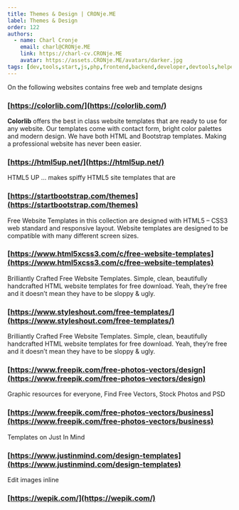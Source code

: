 ```yaml
---
title: Themes & Design | CRONje.ME
label: Themes & Design
order: 122
authors:
  - name: Charl Cronje
    email: charl@CRONje.ME
    link: https://charl-cv.CRONje.ME
    avatar: https://assets.CRONje.ME/avatars/darker.jpg
tags: [dev,tools,start,js,php,frontend,backend,developer,devtools,helpers,log]
---
```


On the following websites contains free web and template designs

### [https://colorlib.com/](https://colorlib.com/)

**Colorlib** offers the best in class website templates that are ready to use for any website. Our templates come with contact form, bright color palettes and modern design. We have both HTML and Bootstrap templates. Making a professional website has never been easier.

### [https://html5up.net/](https://html5up.net/)

HTML5 UP ... makes spiffy HTML5 site templates that are

### [https://startbootstrap.com/themes](https://startbootstrap.com/themes)

Free Website Templates in this collection are designed with HTML5 – CSS3 web standard and responsive layout. Website templates are designed to be compatible with many different screen sizes.

### [https://www.html5xcss3.com/c/free-website-templates](https://www.html5xcss3.com/c/free-website-templates)

Brilliantly Crafted Free Website Templates. Simple, clean, beautifully handcrafted HTML website templates for free download. Yeah, they’re free and it doesn’t mean they have to be sloppy & ugly.

### [https://www.styleshout.com/free-templates/](https://www.styleshout.com/free-templates/)

Brilliantly Crafted Free Website Templates. Simple, clean, beautifully handcrafted HTML website templates for free download. Yeah, they’re free and it doesn’t mean they have to be sloppy & ugly.

### [https://www.freepik.com/free-photos-vectors/design](https://www.freepik.com/free-photos-vectors/design)

Graphic resources for everyone, Find Free Vectors, Stock Photos and PSD

### [https://www.freepik.com/free-photos-vectors/business](https://www.freepik.com/free-photos-vectors/business)

Templates on Just In Mind

### [https://www.justinmind.com/design-templates](https://www.justinmind.com/design-templates)

Edit images inline

### [https://wepik.com/](https://wepik.com/)





